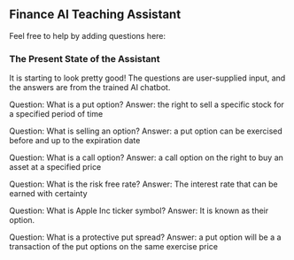 ## Finance AI Teaching Assistant

Feel free to help by adding questions here: 

### The Present State of the Assistant

It is starting to look pretty good!  The questions are user-supplied input, and the answers are from the trained AI chatbot.

Question: What is a put option?
Answer: the right to sell a specific stock for a specified period of time 

Question: What is selling an option?
Answer: a put option can be exercised before and up to the expiration date

Question: What is a call option?
Answer: a call option on the right to buy an asset at a specified price 

Question: What is the risk free rate?
Answer: The interest rate that can be earned with certainty 

Question: What is Apple Inc ticker symbol?
Answer:  It is known as their option.

Question: What is a protective put spread?
Answer: a put option will be a a transaction of the put options on the same exercise price
